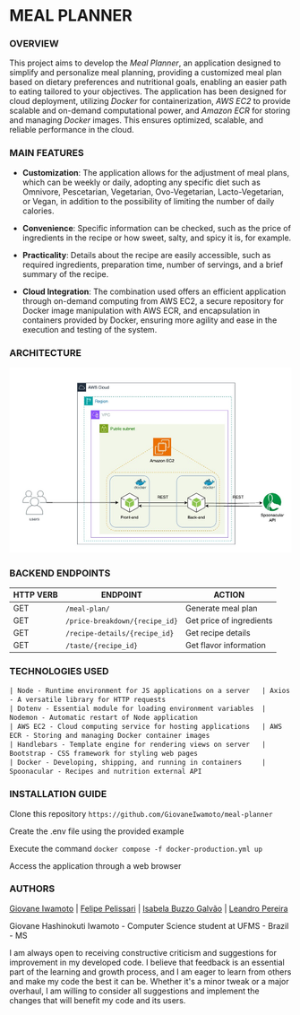 # MEAL PLANNER

### **OVERVIEW**

This project aims to develop the *Meal Planner*, an application designed to simplify and personalize meal planning, providing a customized meal plan based on dietary preferences and nutritional goals, enabling an easier path to eating tailored to your objectives. The application has been designed for cloud deployment, utilizing *Docker* for containerization, *AWS EC2* to provide scalable and on-demand computational power, and *Amazon ECR* for storing and managing *Docker* images. This ensures optimized, scalable, and reliable performance in the cloud.

### **MAIN FEATURES**

 - **Customization**: The application allows for the adjustment of meal plans, which can be weekly or daily, adopting any specific diet such as Omnivore, Pescetarian, Vegetarian, Ovo-Vegetarian, Lacto-Vegetarian, or Vegan, in addition to the possibility of limiting the number of daily calories.

 - **Convenience**: Specific information can be checked, such as the price of ingredients in the recipe or how sweet, salty, and spicy it is, for example.

 - **Practicality**: Details about the recipe are easily accessible, such as required ingredients, preparation time, number of servings, and a brief summary of the recipe.

 - **Cloud Integration**: The combination used offers an efficient application through on-demand computing from AWS EC2, a secure repository for Docker image manipulation with AWS ECR, and encapsulation in containers provided by Docker, ensuring more agility and ease in the execution and testing of the system.

### **ARCHITECTURE**

![AWS Architecture](./docs/architecture.jpeg)

### **BACKEND ENDPOINTS**
  
  | **HTTP VERB** | **ENDPOINT**                         | **ACTION**                        |
  | ------------- | ------------------------------------ | ----------------------------------|
  | GET           | `/meal-plan/`                        | Generate meal plan                |
  | GET           | `/price-breakdown/{recipe_id}`       | Get price of ingredients          |
  | GET           | `/recipe-details/{recipe_id}`        | Get recipe details                |
  | GET           | `/taste/{recipe_id}`                 | Get flavor information            |

### **TECHNOLOGIES USED**

    | Node - Runtime environment for JS applications on a server   | Axios - A versatile library for HTTP requests
    | Dotenv - Essential module for loading environment variables  | Nodemon - Automatic restart of Node application
    | AWS EC2 - Cloud computing service for hosting applications   | AWS ECR - Storing and managing Docker container images
    | Handlebars - Template engine for rendering views on server   | Bootstrap - CSS framework for styling web pages
    | Docker - Developing, shipping, and running in containers     | Spoonacular - Recipes and nutrition external API

### **INSTALLATION GUIDE**

Clone this repository `https://github.com/GiovaneIwamoto/meal-planner`

Create the .env file using the provided example

Execute the command `docker compose -f docker-production.yml up`

Access the application through a web browser

### **AUTHORS**

[Giovane Iwamoto](https://github.com/GiovaneIwamoto) | [Felipe Pelissari](https://github.com/FeliPellissari) | [Isabela Buzzo Galvão](https://github.com/isabelabuzzo) | [Leandro Pereira](https://github.com/leojgpereira)

Giovane Hashinokuti Iwamoto - Computer Science student at UFMS - Brazil - MS

I am always open to receiving constructive criticism and suggestions for improvement in my developed code. I believe that feedback is an essential part of the learning and growth process, and I am eager to learn from others and make my code the best it can be. Whether it's a minor tweak or a major overhaul, I am willing to consider all suggestions and implement the changes that will benefit my code and its users.

